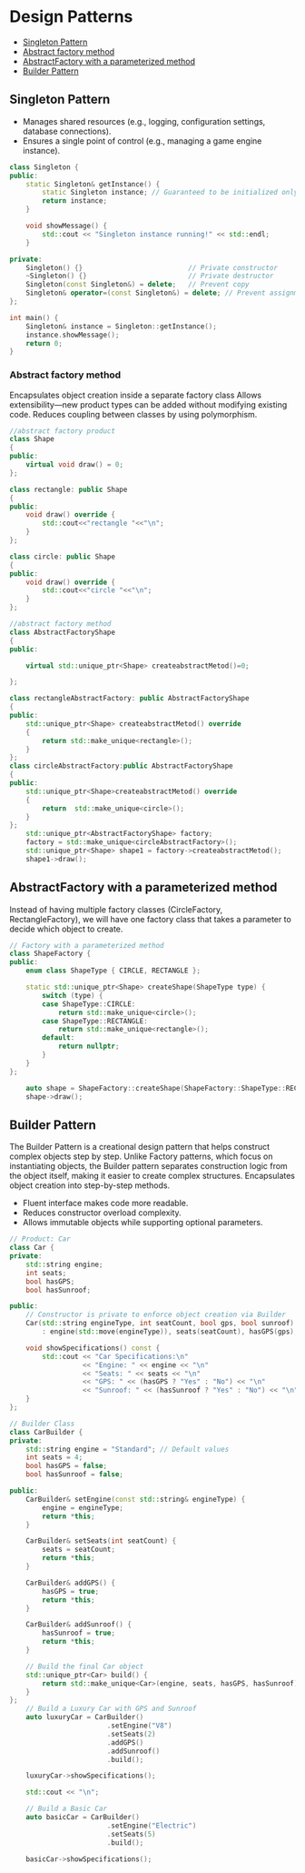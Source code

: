 # Design Patterns

- [Singleton Pattern](#singleton-pattern)
- [Abstract factory method](#abstract-factory-method)
- [AbstractFactory with a parameterized method](#Factory-with-a-parameterized-method)
- [Builder Pattern](#Builder-Pattern)
  

## Singleton Pattern
- Manages shared resources (e.g., logging, configuration settings, database connections).
- Ensures a single point of control (e.g., managing a game engine instance).


```cpp
class Singleton {
public:
    static Singleton& getInstance() {
        static Singleton instance; // Guaranteed to be initialized only once
        return instance;
    }

    void showMessage() {
        std::cout << "Singleton instance running!" << std::endl;
    }

private:
    Singleton() {}                          // Private constructor
    ~Singleton() {}                         // Private destructor
    Singleton(const Singleton&) = delete;   // Prevent copy
    Singleton& operator=(const Singleton&) = delete; // Prevent assignment
};

int main() {
    Singleton& instance = Singleton::getInstance();
    instance.showMessage();
    return 0;
}
```

### Abstract factory method
Encapsulates object creation inside a separate factory class
Allows extensibility—new product types can be added without modifying existing code.
Reduces coupling between classes by using polymorphism.
```cpp
//abstract factory product
class Shape
{
public:
	virtual void draw() = 0;
};

class rectangle: public Shape
{
public:
	void draw() override {
		std::cout<<"rectangle "<<"\n";
	}
};

class circle: public Shape
{
public:
	void draw() override {
		std::cout<<"circle "<<"\n";
	}
};

//abstract factory method
class AbstractFactoryShape
{
public:

	virtual std::unique_ptr<Shape> createabstractMetod()=0;

};

class rectangleAbstractFactory: public AbstractFactoryShape
{
public:
	std::unique_ptr<Shape> createabstractMetod() override
	{
		return std::make_unique<rectangle>();
	}
};
class circleAbstractFactory:public AbstractFactoryShape
{
public:
	std::unique_ptr<Shape>createabstractMetod() override
	{
		return  std::make_unique<circle>();
	}
};
	std::unique_ptr<AbstractFactoryShape> factory;
	factory = std::make_unique<circleAbstractFactory>();
	std::unique_ptr<Shape> shape1 = factory->createabstractMetod();
	shape1->draw();
```
## AbstractFactory with a parameterized method
Instead of having multiple factory classes (CircleFactory, RectangleFactory), we will have one factory class that takes a parameter to decide which object to create.

```C++
// Factory with a parameterized method
class ShapeFactory {
public:
	enum class ShapeType { CIRCLE, RECTANGLE };

	static std::unique_ptr<Shape> createShape(ShapeType type) {
		switch (type) {
		case ShapeType::CIRCLE:
			return std::make_unique<circle>();
		case ShapeType::RECTANGLE:
			return std::make_unique<rectangle>();
		default:
			return nullptr;
		}
	}
};

	auto shape = ShapeFactory::createShape(ShapeFactory::ShapeType::RECTANGLE);
	shape->draw();
```
## Builder Pattern 
The Builder Pattern is a creational design pattern that helps construct complex objects step by step. Unlike Factory patterns, which focus on instantiating objects, the Builder pattern separates construction logic from the object itself, making it easier to create complex structures.
Encapsulates object creation into step-by-step methods.
 - Fluent interface makes code more readable.
 - Reduces constructor overload complexity.
 - Allows immutable objects while supporting optional parameters.

```C++
// Product: Car
class Car {
private:
    std::string engine;
    int seats;
    bool hasGPS;
    bool hasSunroof;

public:
    // Constructor is private to enforce object creation via Builder
    Car(std::string engineType, int seatCount, bool gps, bool sunroof)
        : engine(std::move(engineType)), seats(seatCount), hasGPS(gps), hasSunroof(sunroof) {}

    void showSpecifications() const {
        std::cout << "Car Specifications:\n"
                  << "Engine: " << engine << "\n"
                  << "Seats: " << seats << "\n"
                  << "GPS: " << (hasGPS ? "Yes" : "No") << "\n"
                  << "Sunroof: " << (hasSunroof ? "Yes" : "No") << "\n";
    }
};

// Builder Class
class CarBuilder {
private:
    std::string engine = "Standard"; // Default values
    int seats = 4;
    bool hasGPS = false;
    bool hasSunroof = false;

public:
    CarBuilder& setEngine(const std::string& engineType) {
        engine = engineType;
        return *this;
    }

    CarBuilder& setSeats(int seatCount) {
        seats = seatCount;
        return *this;
    }

    CarBuilder& addGPS() {
        hasGPS = true;
        return *this;
    }

    CarBuilder& addSunroof() {
        hasSunroof = true;
        return *this;
    }

    // Build the final Car object
    std::unique_ptr<Car> build() {
        return std::make_unique<Car>(engine, seats, hasGPS, hasSunroof);
    }
};
    // Build a Luxury Car with GPS and Sunroof
    auto luxuryCar = CarBuilder()
                        .setEngine("V8")
                        .setSeats(2)
                        .addGPS()
                        .addSunroof()
                        .build();

    luxuryCar->showSpecifications();

    std::cout << "\n";

    // Build a Basic Car
    auto basicCar = CarBuilder()
                        .setEngine("Electric")
                        .setSeats(5)
                        .build();

    basicCar->showSpecifications();
```
